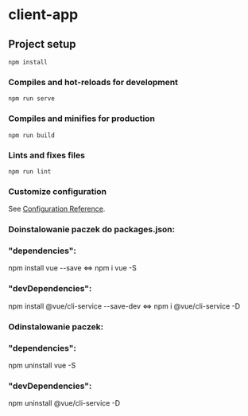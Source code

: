 # client-app

## Project setup
```
npm install
```

### Compiles and hot-reloads for development
```
npm run serve
```

### Compiles and minifies for production
```
npm run build
```

### Lints and fixes files
```
npm run lint
```

### Customize configuration
See [Configuration Reference](https://cli.vuejs.org/config/).

### Doinstalowanie paczek do packages.json:
### "dependencies":
npm install vue --save				<=>	npm i vue -S
### "devDependencies":
npm install @vue/cli-service --save-dev		<=>	npm i @vue/cli-service -D

### Odinstalowanie paczek:
### "dependencies":
npm uninstall vue -S
### "devDependencies":
npm uninstall @vue/cli-service -D